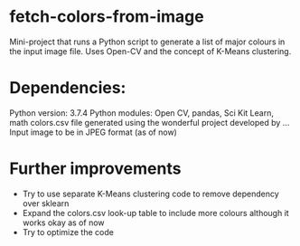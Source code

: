 # fetch-colors-from-image
Mini-project that runs a Python script to generate a list of major colours in the input image file. Uses Open-CV and the concept of K-Means clustering.

# Dependencies:
Python version: 3.7.4
Python modules: Open CV, pandas, Sci Kit Learn, math
colors.csv file generated using the wonderful project developed by ...
Input image to be in JPEG format (as of now)

# Further improvements
- Try to use separate K-Means clustering code to remove dependency over sklearn
- Expand the colors.csv look-up table to include more colours although it works okay as of now
- Try to optimize the code

